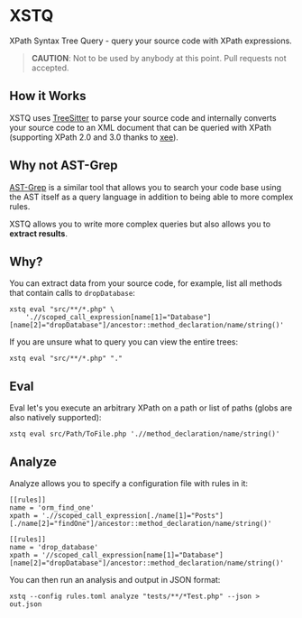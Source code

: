 XSTQ
====

XPath Syntax Tree Query - query your source code with XPath expressions.

> **CAUTION**: Not to be used by anybody at this point. Pull requests not accepted.

How it Works
------------

XSTQ uses [TreeSitter](https://github.com/tree-sitter/tree-sitter) to parse
your source code and internally converts your source code to an XML document
that can be queried with XPath (supporting XPath 2.0 and 3.0 thanks to
[xee](https://github.com/Paligo/xee)).

Why not AST-Grep
----------------

[AST-Grep](https://ast-grep.github.io/) is a similar tool that allows you to
search your code base using the AST itself as a query language in addition to
being able to more complex rules.

XSTQ allows you to write more complex queries but also allows you to
**extract results**.

Why?
----

You can extract data from your source code, for example, list all methods that
contain calls to `dropDatabase`:

```
xstq eval "src/**/*.php" \
    './/scoped_call_expression[name[1]="Database"][name[2]="dropDatabase"]/ancestor::method_declaration/name/string()' 
```

If you are unsure what to query you can view the entire trees:

```
xstq eval "src/**/*.php" "."
```

Eval
----

Eval let's you execute an arbitrary XPath on a path or list of paths (globs
are also natively supported):

```
xstq eval src/Path/ToFile.php './/method_declaration/name/string()' 
```

Analyze
-------

Analyze allows you to specify a configuration file with rules in it:

```
[[rules]]
name = 'orm_find_one'
xpath = './/scoped_call_expression[./name[1]="Posts"][./name[2]="findOne"]/ancestor::method_declaration/name/string()'

[[rules]]
name = 'drop_database'
xpath = '//scoped_call_expression[name[1]="Database"][name[2]="dropDatabase"]/ancestor::method_declaration/name/string()'
```

You can then run an analysis and output in JSON format:

```
xstq --config rules.toml analyze "tests/**/*Test.php" --json > out.json
```
